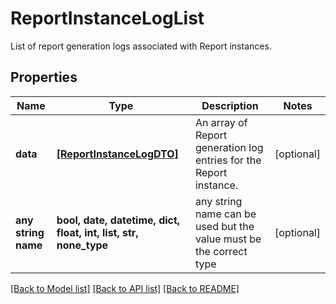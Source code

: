 # ReportInstanceLogList

List of report generation logs associated with Report instances.

## Properties
Name | Type | Description | Notes
------------ | ------------- | ------------- | -------------
**data** | [**[ReportInstanceLogDTO]**](ReportInstanceLogDTO.md) | An array of Report generation log entries for the Report instance. | [optional] 
**any string name** | **bool, date, datetime, dict, float, int, list, str, none_type** | any string name can be used but the value must be the correct type | [optional]

[[Back to Model list]](../README.md#documentation-for-models) [[Back to API list]](../README.md#documentation-for-api-endpoints) [[Back to README]](../README.md)


